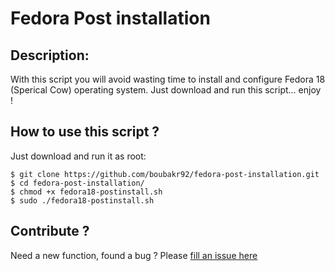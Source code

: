 Fedora Post installation
========================

Description:
------------
With this script you will avoid wasting time to install and configure Fedora 18 (Sperical Cow) operating system. Just download and run this script... enjoy !

How to use this script ?
------------------------
Just download and run it as root:
```
$ git clone https://github.com/boubakr92/fedora-post-installation.git
$ cd fedora-post-installation/
$ chmod +x fedora18-postinstall.sh
$ sudo ./fedora18-postinstall.sh
```

Contribute ?
------------
Need a new function, found a bug ?
Please [fill an issue here](https://github.com/boubakr92/fedora-post-installation/issues/new)